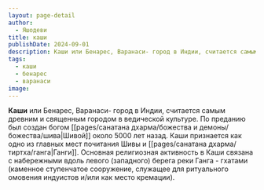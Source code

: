 ```yaml
---
layout: page-detail
author:
  - Яшодеви
title: каши
publishDate: 2024-09-01
description: Каши или Бенарес, Варанаси- город в Индии, считается самым древним и священным городом в ведической культуре.
tags:
  - каши
  - бенарес
  - варанаси
image:
---
```

**Каши** или Бенарес, Варанаси- город в Индии, считается самым древним и священным городом в ведической культуре. По преданию был создан богом [[pages/санатана дхарма/божества и демоны/божества/шива|Шивой]] около 5000 лет назад. Каши признается как одно из главных мест почитания Шивы и [[pages/санатана дхарма/тиртха/ганга|Ганги]]. Основная религиозная активность в Каши связана с набережными вдоль левого (западного) берега реки Ганга - гхатами (каменное ступенчатое сооружение, служащее для ритуального омовения индуистов и/или как место кремации).

